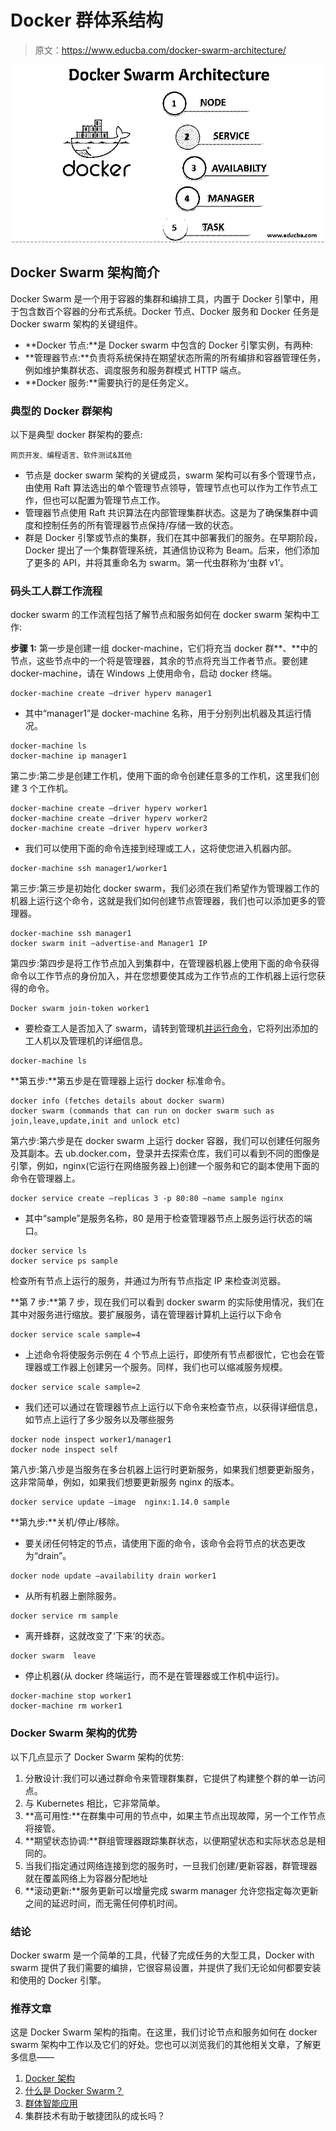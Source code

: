 # Docker 群体系结构

> 原文：<https://www.educba.com/docker-swarm-architecture/>

![Docker swarm architecture](img/5c3cfc9fb01e59e8dcc0a1c2b468d209.png)



## Docker Swarm 架构简介

Docker Swarm 是一个用于容器的集群和编排工具，内置于 Docker 引擎中，用于包含数百个容器的分布式系统。Docker 节点、Docker 服务和 Docker 任务是 Docker swarm 架构的关键组件。

*   **Docker 节点:**是 Docker swarm 中包含的 Docker 引擎实例，有两种:
*   **管理器节点:**负责将系统保持在期望状态所需的所有编排和容器管理任务，例如维护集群状态、调度服务和服务群模式 HTTP 端点。
*   **Docker 服务:**需要执行的是任务定义。

### 典型的 Docker 群架构

以下是典型 docker 群架构的要点:

<small>网页开发、编程语言、软件测试&其他</small>

*   节点是 docker swarm 架构的关键成员，swarm 架构可以有多个管理节点，由使用 Raft 算法选出的单个管理节点领导，管理节点也可以作为工作节点工作，但也可以配置为管理节点工作。
*   管理器节点使用 Raft 共识算法在内部管理集群状态。这是为了确保集群中调度和控制任务的所有管理器节点保持/存储一致的状态。
*   群是 Docker 引擎或节点的集群，我们在其中部署我们的服务。在早期阶段，Docker 提出了一个集群管理系统，其通信协议称为 Beam。后来，他们添加了更多的 API，并将其重命名为 swarm。第一代虫群称为‘虫群 v1’。

### 码头工人群工作流程

docker swarm 的工作流程包括了解节点和服务如何在 docker swarm 架构中工作:

**步骤 1:** 第一步是创建一组 docker-machine，它们将充当 docker 群**、**中的节点，这些节点中的一个将是管理器，其余的节点将充当工作者节点。要创建 docker-machine，请在 Windows 上使用命令，启动 docker 终端。

```
docker-machine create –driver hyperv manager1
```

*   其中“manager1”是 docker-machine 名称，用于分别列出机器及其运行情况。

```
docker-machine ls
docker-machine ip manager1
```

第二步:第二步是创建工作机，使用下面的命令创建任意多的工作机，这里我们创建 3 个工作机。

```
docker-machine create –driver hyperv worker1
docker-machine create –driver hyperv worker2
docker-machine create –driver hyperv worker3
```

*   我们可以使用下面的命令连接到经理或工人，这将使您进入机器内部。

```
docker-machine ssh manager1/worker1
```

第三步:第三步是初始化 docker swarm，我们必须在我们希望作为管理器工作的机器上运行这个命令，这就是我们如何创建节点管理器，我们也可以添加更多的管理器。

```
docker-machine ssh manager1
docker swarm init –advertise-and Manager1 IP
```

第四步:第四步是将工作节点加入到集群中，在管理器机器上使用下面的命令获得命令以工作节点的身份加入，并在您想要使其成为工作节点的工作机器上运行您获得的命令。

```
Docker swarm join-token worker1
```

*   要检查工人是否加入了 swarm，请转到管理机[并运行命令](https://www.educba.com/powershell-run-command/)，它将列出添加的工人机以及管理机的详细信息。

```
docker-machine ls
```

**第五步:**第五步是在管理器上运行 docker 标准命令。

```
docker info (fetches details about docker swarm)
docker swarm (commands that can run on docker swarm such as join,leave,update,init and unlock etc)
```

第六步:第六步是在 docker swarm 上运行 docker 容器，我们可以创建任何服务及其副本。去 ub.docker.com，登录并去探索仓库，我们可以看到不同的图像是引擎，例如，nginx(它运行在网络服务器上)创建一个服务和它的副本使用下面的命令在管理器上。

```
docker service create –replicas 3 -p 80:80 –name sample nginx
```

*   其中“sample”是服务名称，80 是用于检查管理器节点上服务运行状态的端口。

```
docker service ls
docker service ps sample
```

检查所有节点上运行的服务，并通过为所有节点指定 IP 来检查浏览器。

**第 7 步:**第 7 步，现在我们可以看到 docker swarm 的实际使用情况，我们在其中对服务进行缩放。要扩展服务，请在管理器计算机上运行以下命令

```
docker service scale sample=4
```

*   上述命令将使服务示例在 4 个节点上运行，即使所有节点都很忙，它也会在管理器或工作器上创建另一个服务。同样，我们也可以缩减服务规模。

```
docker service scale sample=2
```

*   我们还可以通过在管理器节点上运行以下命令来检查节点，以获得详细信息，如节点上运行了多少服务以及哪些服务

```
docker node inspect worker1/manager1
docker node inspect self
```

第八步:第八步是当服务在多台机器上运行时更新服务，如果我们想要更新服务，这非常简单，例如，如果我们想要更新服务 nginx 的版本。

```
docker service update –image  nginx:1.14.0 sample
```

**第九步:**关机/停止/移除。

*   要关闭任何特定的节点，请使用下面的命令，该命令会将节点的状态更改为“drain”。

```
docker node update –availability drain worker1
```

*   从所有机器上删除服务。

```
docker service rm sample
```

*   离开蜂群，这就改变了‘下来’的状态。

```
docker swarm  leave
```

*   停止机器(从 docker 终端运行，而不是在管理器或工作机中运行)。

```
docker-machine stop worker1
docker-machine rm worker1
```

### Docker Swarm 架构的优势

以下几点显示了 Docker Swarm 架构的优势:

1.  分散设计:我们可以通过群命令来管理群集群，它提供了构建整个群的单一访问点。
2.  与 Kubernetes 相比，它非常简单。
3.  **高可用性:**在群集中可用的节点中，如果主节点出现故障，另一个工作节点将接管。
4.  **期望状态协调:**群组管理器跟踪集群状态，以便期望状态和实际状态总是相同的。
5.  当我们指定通过网络连接到您的服务时，一旦我们创建/更新容器，群管理器就在覆盖网络上为容器分配地址
6.  **滚动更新:**服务更新可以增量完成 swarm manager 允许您指定每次更新之间的延迟时间，而无需任何停机时间。

### 结论

Docker swarm 是一个简单的工具，代替了完成任务的大型工具，Docker with swarm 提供了我们需要的编排，它很容易设置，并提供了我们无论如何都要安装和使用的 Docker 引擎。

### 推荐文章

这是 Docker Swarm 架构的指南。在这里，我们讨论节点和服务如何在 docker swarm 架构中工作以及它们的好处。您也可以浏览我们的其他相关文章，了解更多信息——

1.  [Docker 架构](https://www.educba.com/docker-architecture/)
2.  [什么是 Docker Swarm？](https://www.educba.com/what-is-docker-swarm/)
3.  [群体智能应用](https://www.educba.com/swarm-intelligence-applications/)
4.  集群技术有助于敏捷团队的成长吗？





